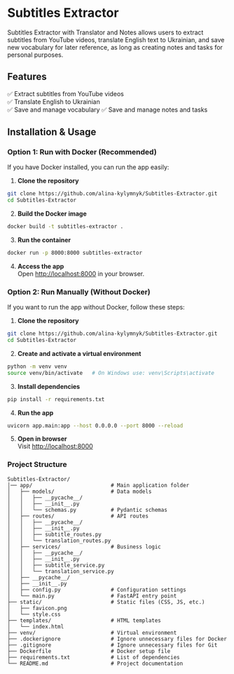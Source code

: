 # Subtitles Extractor

Subtitles Extractor with Translator and Notes allows users to extract subtitles from YouTube videos, translate English text to Ukrainian, and save new vocabulary for later reference, as long as creating notes and tasks for personal purposes.

## Features

✅ Extract subtitles from YouTube videos  
✅ Translate English to Ukrainian  
✅ Save and manage vocabulary 
✅ Save and manage notes and tasks

## Installation & Usage

### Option 1: Run with Docker (Recommended)

If you have Docker installed, you can run the app easily:

1. **Clone the repository**

```bash
git clone https://github.com/alina-kylymnyk/Subtitles-Extractor.git
cd Subtitles-Extractor
```

2. **Build the Docker image**

```bash
docker build -t subtitles-extractor .
```

3. **Run the container**

```bash
docker run -p 8000:8000 subtitles-extractor
```

4. **Access the app**  
   Open [http://localhost:8000](http://localhost:8000) in your browser.

### Option 2: Run Manually (Without Docker)

If you want to run the app without Docker, follow these steps:

1. **Clone the repository**

```bash
git clone https://github.com/alina-kylymnyk/Subtitles-Extractor.git
cd Subtitles-Extractor
```

2. **Create and activate a virtual environment**

```bash
python -m venv venv
source venv/bin/activate   # On Windows use: venv\Scripts\activate
```

3. **Install dependencies**

```bash
pip install -r requirements.txt
```

4. **Run the app**

```bash
uvicorn app.main:app --host 0.0.0.0 --port 8000 --reload
```

5. **Open in browser**  
   Visit [http://localhost:8000](http://localhost:8000)

### Project Structure

```
Subtitles-Extractor/
│── app/                         # Main application folder
│   ├── models/                  # Data models
│   │   ├── __pycache__/
│   │   ├── __init__.py
│   │   └── schemas.py           # Pydantic schemas
│   ├── routes/                  # API routes
│   │   ├── __pycache__/
│   │   ├── __init__.py
│   │   ├── subtitle_routes.py
│   │   └── translation_routes.py
│   ├── services/                # Business logic
│   │   ├── __pycache__/
│   │   ├── __init__.py
│   │   ├── subtitle_service.py
│   │   └── translation_service.py
│   ├── __pycache__/
│   ├── __init__.py
│   ├── config.py                # Configuration settings
│   └── main.py                  # FastAPI entry point
├── static/                      # Static files (CSS, JS, etc.)
│   ├── favicon.png
│   └── style.css
├── templates/                   # HTML templates
│   └── index.html
├── venv/                        # Virtual environment
├── .dockerignore                # Ignore unnecessary files for Docker
├── .gitignore                   # Ignore unnecessary files for Git
├── Dockerfile                   # Docker setup file
├── requirements.txt             # List of dependencies
└── README.md                    # Project documentation
```

